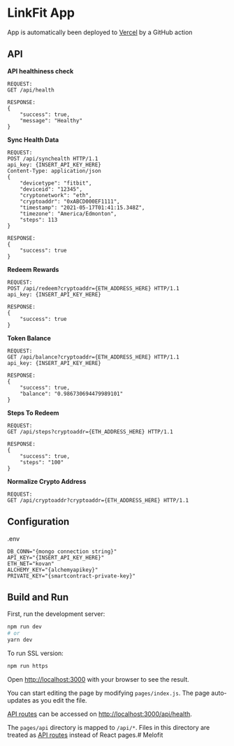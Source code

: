 # LinkFit App #
App is automatically been deployed to [Vercel](https://linkfit.vercel.app/) by a GitHub action

## API ##

**API healthiness check**
```
REQUEST:
GET /api/health

RESPONSE:
{
    "success": true,
    "message": "Healthy"
}
```

**Sync Health Data**
```
REQUEST:
POST /api/synchealth HTTP/1.1
api_key: {INSERT_API_KEY_HERE}
Content-Type: application/json
{
    "devicetype": "fitbit",
    "deviceid": "12345",
    "cryptonetwork": "eth",
    "cryptoaddr": "0xABCD000EF1111",
    "timestamp": "2021-05-17T01:41:15.348Z",
    "timezone": "America/Edmonton",
    "steps": 113
}

RESPONSE:
{
    "success": true
}
```

**Redeem Rewards**
```
REQUEST:
POST /api/redeem?cryptoaddr={ETH_ADDRESS_HERE} HTTP/1.1
api_key: {INSERT_API_KEY_HERE}

RESPONSE:
{
    "success": true
}
```

**Token Balance**
```
REQUEST:
GET /api/balance?cryptoaddr={ETH_ADDRESS_HERE} HTTP/1.1
api_key: {INSERT_API_KEY_HERE}

RESPONSE:
{
    "success": true,
    "balance": "0.986730694479989101"
}
```

**Steps To Redeem**
```
REQUEST:
GET /api/steps?cryptoaddr={ETH_ADDRESS_HERE} HTTP/1.1

RESPONSE:
{
    "success": true,
    "steps": "100"
}
```

**Normalize Crypto Address**
```
REQUEST:
GET /api/cryptoaddr?cryptoaddr={ETH_ADDRESS_HERE} HTTP/1.1
```

## Configuration

.env
```
DB_CONN="{mongo connection string}"
API_KEY="{INSERT_API_KEY_HERE}"
ETH_NET="kovan"
ALCHEMY_KEY="{alchemyapikey}"
PRIVATE_KEY="{smartcontract-private-key}"
```

## Build and Run

First, run the development server:

```bash
npm run dev
# or
yarn dev
```

To run SSL version:
```bash
npm run https
```

Open [http://localhost:3000](http://localhost:3000) with your browser to see the result.

You can start editing the page by modifying `pages/index.js`. The page auto-updates as you edit the file.

[API routes](https://nextjs.org/docs/api-routes/introduction) can be accessed on [http://localhost:3000/api/health](http://localhost:3000/api/health). 

The `pages/api` directory is mapped to `/api/*`. Files in this directory are treated as [API routes](https://nextjs.org/docs/api-routes/introduction) instead of React pages.#   M e l o f i t  
 
